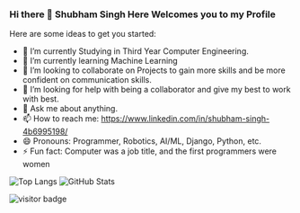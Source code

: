 ### Hi there 👋 Shubham Singh Here Welcomes you to my Profile

<!--
**ShubhamSingh46/ShubhamSingh46** is a ✨ _special_ ✨ repository because its `README.md` (this file) appears on your GitHub profile.
-->
Here are some ideas to get you started:

- 🔭 I’m currently Studying in Third Year Computer Engineering.
- 🌱 I’m currently learning Machine Learning
- 👯 I’m looking to collaborate on Projects to gain more skills and be more confident on communication skills.
- 🤔 I’m looking for help with being a collaborator and give my best to work with best.
- 💬 Ask me about anything.
- 📫 How to reach me: https://www.linkedin.com/in/shubham-singh-4b6995198/
- 😄 Pronouns: Programmer, Robotics, AI/ML, Django, Python, etc.
- ⚡ Fun fact: Computer was a job title, and the first programmers were women

![Top Langs](https://github-readme-stats.vercel.app/api/top-langs/?username=ShubhamSingh46)
![GitHub Stats](https://github-readme-stats.vercel.app/api?username=ShubhamSingh46&show_icons=true&theme=merko)

![visitor badge](https://visitor-badge.glitch.me/badge?page_id=ShubhamSingh46.visitor-badge&left_color=red&right_color=green) 
